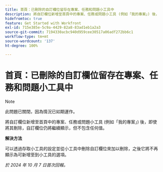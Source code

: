 ```yaml
---
title: 首頁：已刪除的自訂欄位留存在專案、任務和問題小工具中
description: 將自訂欄位新增至首頁中的專案、任務或問題小工具 (例如「我的專案」) 後，即使將其刪除，自訂欄位仍將繼續顯示，但不包含任何值。
hidefromtoc: true
feature: Get Started with Workfront
exl-id: 715e385e-5c9a-4429-82a8-83ad1eb1a2a3
source-git-commit: 7194330acbc940d959cee30517a06adf272bb6c1
workflow-type: tm+mt
source-wordcount: '137'
ht-degree: 100%

---
```


# 首頁：已刪除的自訂欄位留存在專案、任務和問題小工具中

>[!NOTE]
>
>此問題已關閉，因為情況已如期運作。

將自訂欄位新增至首頁中的專案、任務或問題小工具 (例如「我的專案」) 後，即使將其刪除，自訂欄位仍將繼續顯示，但不包含任何值。

**解決方法**

可以透過存取小工具的設定並從小工具中刪除自訂欄位來加以刪除，之後它將不再顯示為可新增至到小工具的選項。

_於 2024 年 10 月 7 日首次回報。_
